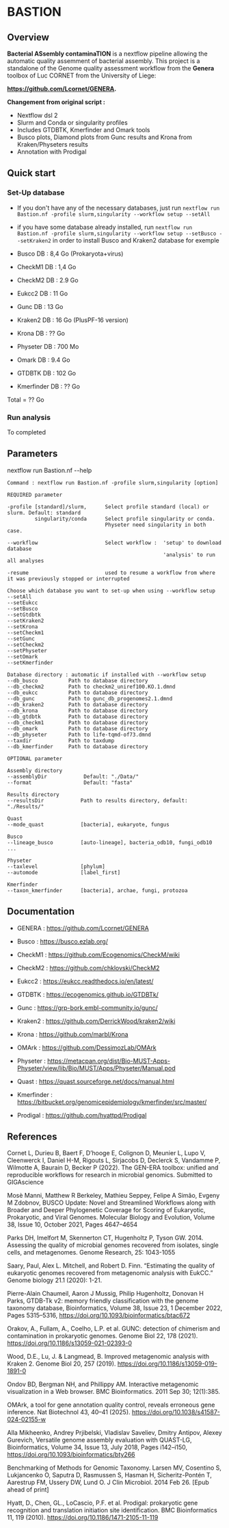 # BASTION

## Overview

**Bacterial ASsembly contaminaTION** is a nextflow pipeline allowing the automatic quality assemment of bacterial assembly. This project is a standalone of the Genome quality assessment workflow from the **Genera** toolbox of Luc CORNET from the University of Liege: 

**https://github.com/Lcornet/GENERA.**


**Changement from original script :**
- Nextflow dsl 2
- Slurm and Conda or singularity profiles
- Includes GTDBTK, Kmerfinder and Omark tools
- Busco plots, Diamond plots from Gunc results and Krona from Kraken/Physeters results
- Annotation with Prodigal

## Quick start

### Set-Up database

- If you don't have any of the necessary databases, just run `nextflow run Bastion.nf -profile slurm,singularity --workflow setup --setAll`
- if you have some database already installed, run `nextflow run Bastion.nf -profile slurm,singularity --workflow setup --setBusco --setKraken2` in order to install Busco and Kraken2 database for exemple

- Busco DB      : 8,4 Go (Prokaryota+virus)
- CheckM1 DB    : 1,4 Go
- CheckM2 DB    : 2.9 Go
- Eukcc2 DB     : 11  Go
- Gunc DB       : 13  Go
- Kraken2 DB    : 16  Go (PlusPF-16 version)
- Krona DB      : ??  Go
- Physeter DB   : 700 Mo
- Omark DB      : 9.4 Go
- GTDBTK DB     : 102 Go
- Kmerfinder DB : ??  Go

Total = ?? Go

### Run analysis

  To completed

## Parameters

nextflow run Bastion.nf --help

    Command : nextflow run Bastion.nf -profile slurm,singularity [option]

    REQUIRED parameter

    -profile [standard]/slurm,      Select profile standard (local) or slurm. Default: standard          
             singularity/conda      Select profile singularity or conda. 
                                    Physeter need singularity in both case.
    
    --workflow                      Select workflow :  'setup' to download database
                                                       'analysis' to run all analyses

    -resume                         used to resume a workflow from where it was previously stopped or interrupted

    Choose which database you want to set-up when using --workflow setup
    --setAll
    --setEukcc
    --setBusco
    --setGtdbtk
    --setKraken2
    --setKrona
    --setCheckm1
    --setGunc
    --setCheckm2
    --setPhyseter
    --setOmark
    --setKmerfinder

    Database directory : automatic if installed with --workflow setup
    --db_busco          Path to database directory
    --db_checkm2        Path to checkm2_uniref100.KO.1.dmnd
    --db_eukcc          Path to database directory
    --db_gunc           Path to gunc_db_progenomes2.1.dmnd
    --db_kraken2        Path to database directory
    --db_krona          Path to database directory
    --db_gtdbtk         Path to database directory
    --db_checkm1        Path to database directory
    --db_omark          Path to database directory
    --db_physeter       Path to life-tqmd-of73.dmnd
    --taxdir            Path to taxdump
    --db_kmerfinder     Path to database directory

    OPTIONAL parameter
    
    Assembly directory
    --assemblyDir            Default: "./Data/"
    --format                 Default: "fasta"

    Results directory
    --resultsDir            Path to results directory, default: "./Results/"

    Quast
    --mode_quast            [bacteria], eukaryote, fungus

    Busco
    --lineage_busco         [auto-lineage], bacteria_odb10, fungi_odb10 ...

    Physeter
    --taxlevel              [phylum]
    --automode              [label_first]

    Kmerfinder
    --taxon_kmerfinder      [bacteria], archae, fungi, protozoa

## Documentation

- GENERA : https://github.com/Lcornet/GENERA

- Busco : https://busco.ezlab.org/

- CheckM1 : https://github.com/Ecogenomics/CheckM/wiki

- CheckM2 : https://github.com/chklovski/CheckM2

- Eukcc2 : https://eukcc.readthedocs.io/en/latest/

- GTDBTK : https://ecogenomics.github.io/GTDBTk/

- Gunc : https://grp-bork.embl-community.io/gunc/

- Kraken2 : https://github.com/DerrickWood/kraken2/wiki

- Krona : https://github.com/marbl/Krona
  
- OMArk : https://github.com/DessimozLab/OMArk

- Physeter :  https://metacpan.org/dist/Bio-MUST-Apps-Physeter/view/lib/Bio/MUST/Apps/Physeter/Manual.pod

- Quast : https://quast.sourceforge.net/docs/manual.html

- Kmerfinder : https://bitbucket.org/genomicepidemiology/kmerfinder/src/master/

- Prodigal : https://github.com/hyattpd/Prodigal

## References

Cornet L, Durieu B, Baert F, D’hooge E, Colignon D, Meunier L, Lupo V, Cleenwerck I, Daniel H-M, Rigouts L, Sirjacobs D, Declerck S, Vandamme P, Wilmotte A, Baurain D, Becker P (2022). The GEN-ERA toolbox: unified and reproducible workflows for research in microbial genomics. Submitted to GIGAscience

Mosè Manni, Matthew R Berkeley, Mathieu Seppey, Felipe A Simão, Evgeny M Zdobnov, BUSCO Update: Novel and Streamlined Workflows along with Broader and Deeper Phylogenetic Coverage for Scoring of Eukaryotic, Prokaryotic, and Viral Genomes.  Molecular Biology and Evolution, Volume 38, Issue 10, October 2021, Pages 4647–4654

Parks DH, Imelfort M, Skennerton CT, Hugenholtz P, Tyson GW. 2014. Assessing the quality of microbial genomes recovered from isolates, single cells, and metagenomes. Genome Research, 25: 1043-1055

Saary, Paul, Alex L. Mitchell, and Robert D. Finn. “Estimating the quality of eukaryotic genomes recovered from metagenomic analysis with EukCC.” Genome biology 21.1 (2020): 1-21.

Pierre-Alain Chaumeil, Aaron J Mussig, Philip Hugenholtz, Donovan H Parks, GTDB-Tk v2: memory friendly classification with the genome taxonomy database, Bioinformatics, Volume 38, Issue 23, 1 December 2022, Pages 5315–5316, https://doi.org/10.1093/bioinformatics/btac672

Orakov, A., Fullam, A., Coelho, L.P. et al. GUNC: detection of chimerism and contamination in prokaryotic genomes. Genome Biol 22, 178 (2021). https://doi.org/10.1186/s13059-021-02393-0

Wood, D.E., Lu, J. & Langmead, B. Improved metagenomic analysis with Kraken 2. Genome Biol 20, 257 (2019). https://doi.org/10.1186/s13059-019-1891-0

Ondov BD, Bergman NH, and Phillippy AM. Interactive metagenomic visualization in a Web browser. BMC Bioinformatics. 2011 Sep 30; 12(1):385.

OMArk, a tool for gene annotation quality control, reveals erroneous gene inference. Nat Biotechnol 43, 40–41 (2025). https://doi.org/10.1038/s41587-024-02155-w

Alla Mikheenko, Andrey Prjibelski, Vladislav Saveliev, Dmitry Antipov, Alexey Gurevich, Versatile genome assembly evaluation with QUAST-LG, Bioinformatics, Volume 34, Issue 13, July 2018, Pages i142–i150, https://doi.org/10.1093/bioinformatics/bty266

Benchmarking of Methods for Genomic Taxonomy. Larsen MV, Cosentino S, Lukjancenko O, Saputra D, Rasmussen S, Hasman H, Sicheritz-Pontén T, Aarestrup FM, Ussery DW, Lund O. J Clin Microbiol. 2014 Feb 26. [Epub ahead of print]

Hyatt, D., Chen, GL., LoCascio, P.F. et al. Prodigal: prokaryotic gene recognition and translation initiation site identification. BMC Bioinformatics 11, 119 (2010). https://doi.org/10.1186/1471-2105-11-119

